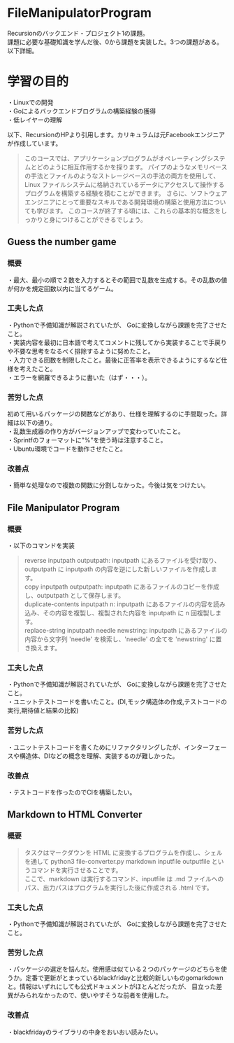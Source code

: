 # FileManipulatorProgram
Recursionのバックエンド・プロジェクト1の課題。</br>
課題に必要な基礎知識を学んだ後、0から課題を実装した。3つの課題がある。以下詳細。</br>

# 学習の目的
・Linuxでの開発</br>
・Goによるバックエンドブログラムの構築経験の獲得</br>
・低レイヤーの理解</br>

以下、RecursionのHPより引用します。カリキュラムは元Facebookエンジニアが作成しています。</br>
>このコースでは、アプリケーションプログラムがオペレーティングシステムとどのように相互作用するかを探ります。
パイプのようなメモリベースの手法とファイルのようなストレージベースの手法の両方を使用して、Linux ファイルシステムに格納されているデータにアクセスして操作するプログラムを構築する経験を積むことができます。
さらに、ソフトウェアエンジニアにとって重要なスキルである開発環境の構築と使用方法についても学びます。
このコースが終了する頃には、これらの基本的な概念をしっかりと身につけることができるでしょう。

## Guess the number game 
### 概要
・最大、最小の順で２数を入力するとその範囲で乱数を生成する。その乱数の値が何かを規定回数以内に当てるゲーム。
### 工夫した点
・Pythonで予備知識が解説されていたが、 Goに変換しながら課題を完了させたこと。</br>
・実装内容を最初に日本語で考えてコメントに残してから実装することで手戻りや不要な思考をなるべく排除するように努めたこと。</br>
・入力できる回数を制限したこと。最後に正答率を表示できるようにするなど仕様を考えたこと。</br>
・エラーを網羅できるように書いた（はず・・・）。</br>
### 苦労した点
初めて用いるパッケージの関数などがあり、仕様を理解するのに手間取った。詳細は以下の通り。</br>
・乱数生成器の作り方がバージョンアップで変わっていたこと。</br>
・Sprintfのフォーマットに"%"を使う時は注意すること。</br>
・Ubuntu環境でコードを動作させたこと。</br>
### 改善点
・簡単な処理なので複数の関数に分割しなかった。今後は気をつけたい。</br>

## File Manipulator Program
### 概要
・以下のコマンドを実装</br>

>reverse inputpath outputpath: inputpath にあるファイルを受け取り、outputpath に inputpath の内容を逆にした新しいファイルを作成します。</br>
copy inputpath outputpath: inputpath にあるファイルのコピーを作成し、outputpath として保存します。</br>
duplicate-contents inputpath n: inputpath にあるファイルの内容を読み込み、その内容を複製し、複製された内容を inputpath に n 回複製します。</br>
replace-string inputpath needle newstring: inputpath にあるファイルの内容から文字列 'needle' を検索し、'needle' の全てを 'newstring' に置き換えます。</br>
### 工夫した点
・Pythonで予備知識が解説されていたが、 Goに変換しながら課題を完了させたこと。</br>
・ユニットテストコードを書いたこと。(DI,モック構造体の作成,テストコードの実行,期待値と結果の比較)</br>
### 苦労した点
・ユニットテストコードを書くためにリファクタリングしたが、インターフェースや構造体、DIなどの概念を理解、実装するのが難しかった。</br>
### 改善点
・テストコードを作ったのでCIを構築したい。</br>

## Markdown to HTML Converter
### 概要
>タスクはマークダウンを HTML に変換するプログラムを作成し、シェルを通して python3 file-converter.py markdown inputfile outputfile というコマンドを実行させることです。</br>ここで、markdown は実行するコマンド、inputfile は .md ファイルへのパス、出力パスはプログラムを実行した後に作成される .html です。</br>

### 工夫した点
・Pythonで予備知識が解説されていたが、 Goに変換しながら課題を完了させたこと。</br>
### 苦労した点
・パッケージの選定を悩んだ。使用感は似ている２つのパッケージのどちらを使うか。定番で更新がとまっているblackfridayと比較的新しいものgomarkdownと。情報はいずれにしても公式ドキュメントがほとんどだったが、
目立った差異がみられなかったので、使いやすそうな前者を使用した。
### 改善点
・blackfridayのライブラリの中身をおいおい読みたい。</br>